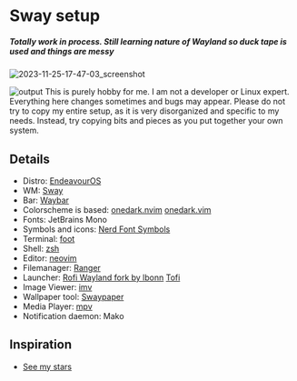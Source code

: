 # Sway setup
#####  Totally work in process. Still learning nature of Wayland so duck tape is used and things are messy
![2023-11-25-17-47-03_screenshot](https://github.com/bitterhalt/Sway-Dotfiles/assets/95308907/39e17dc4-a071-4453-87e5-a581aa040634)

![output](https://github.com/bitterhalt/Sway-Dotfiles/assets/95308907/d07b543c-7908-4621-8454-44a2480ae36f)
This is purely hobby for me. I am not a developer or Linux expert. Everything here changes sometimes and bugs may appear.
Please do not try to copy my entire setup, as it is very disorganized and specific to my needs. Instead, try copying bits and pieces as you put together your own system. 

## Details
- Distro: [EndeavourOS](https://endeavouros.com/)
 - WM: [Sway](https://github.com/swaywm/sway)
 - Bar: [Waybar](https://github.com/Alexays/Waybar)
- Colorscheme is based: [onedark.nvim](https://github.com/navarasu/onedark.nvim) [onedark.vim](https://github.com/joshdick/onedark.vim)
- Fonts: JetBrains Mono
- Symbols and icons: [Nerd Font Symbols](https://archlinux.org/packages/extra/any/ttf-nerd-fonts-symbols/) 
- Terminal: [foot](https://codeberg.org/dnkl/foot)
 - Shell: [zsh](https://www.zsh.org/)
 - Editor: [neovim](https://neovim.io/)
 - Filemanager: [Ranger](https://github.com/ranger/ranger)
 - Launcher: [Rofi Wayland fork by lbonn](https://github.com/lbonn/rofi) [Tofi](https://github.com/philj56/tofi)
 - Image Viewer: [imv](https://sr.ht/~exec64/imv/)
 - Wallpaper tool: [Swaypaper](https://github.com/anufrievroman/waypaper)
- Media Player: [mpv](https://mpv.io/)
- Notification daemon: Mako

## Inspiration 
- [See my stars](https://github.com/bitterhalt?tab=stars) 


